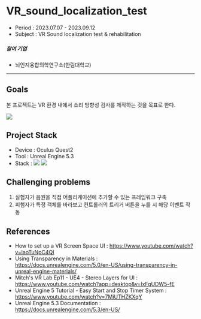 # VR_sound_localization_test

- Period : 2023.07.07 - 2023.09.12
- Subject : VR Sound localization test 
& rehabilitation

##### 참여 기업
- 뇌인지융합의학연구소(한림대학교)

---

## Goals
본 프로젝트는 VR 환경 내에서 소리 방향성 검사를 제작하는 것을 목표로 한다.

![](images/surround_video.gif)

## Project Stack

- Device : Oculus Quest2
- Tool : Unreal Engine 5.3
- Stack : <img src="https://img.shields.io/badge/C++-00599C?style=flat-square&logo=cplusplus&logoColor=white"/> <img src=	"https://img.shields.io/badge/Java-007396?style=flat-square&logo=java&logoColor=white"/> 

## Challenging problems
1. 실험자가 음원을 직접 어플리케이션에 추가할 수 있는 프레임워크 구축
2. 피험자가 특정 객체를 바라보고 컨트롤러의 트리거 버튼을 누를 시 해당 이벤트 작동

## References
- How to set up a VR Screen Space UI : https://www.youtube.com/watch?v=laoTuNpC4QI
- Using Transparency in Materials : https://docs.unrealengine.com/5.0/en-US/using-transparency-in-unreal-engine-materials/
- Mitch's VR Lab Ep11 - UE4 - Stereo Layers for UI : https://www.youtube.com/watch?app=desktop&v=lxFqUDW5-fE
- Unreal Engine 5 Tutorial - Easy Start and Stop Timer System : https://www.youtube.com/watch?v=7MiUTHZKXqY
- Unreal Engine 5.3 Documentation : https://docs.unrealengine.com/5.3/en-US/